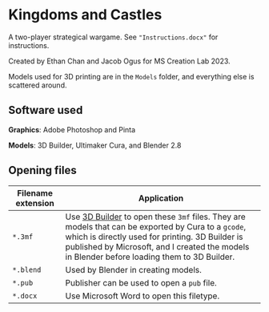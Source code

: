# Kingdoms and Castles

A two-player strategical wargame. See `"Instructions.docx"` for instructions.

Created by Ethan Chan and Jacob Ogus for MS Creation Lab 2023.

Models used for 3D printing are in the `Models` folder, and everything else is scattered around.

## Software used

**Graphics**: Adobe Photoshop and Pinta

**Models**: 3D Builder, Ultimaker Cura, and Blender 2.8

## Opening files

|Filename extension|Application|
|-|-|
|`*.3mf`|Use [3D Builder](https://www.microsoft.com/store/apps/9wzdncrfj3t6) to open these `3mf` files. They are models that can be exported by Cura to a `gcode`, which is directly used for printing. 3D Builder is published by Microsoft, and I created the models in Blender before loading them to 3D Builder.|
|`*.blend`|Used by Blender in creating models.|
|`*.pub`|Publisher can be used to open a `pub` file.|
|`*.docx`|Use Microsoft Word to open this filetype.|
